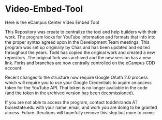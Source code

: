 # Video-Embed-Tool
Here is the eCampus Center Video Embed Tool

This Repository was create to centralize the tool and help builders with their work. The program looks for YouTube information and formats that info into the proper syntax agreed upon in the Development Team meetings.
This program was set up originally by Chas and has been updated and edited throughout the years. Todd has copied the original work and created a new repository. 
The original fork was archived and the new version has a new link. Forks and branches are now centrally controlled on the eCampus CDD account.

Recent changes to the structure now require Google OAuth 2.0 process which will require you to use your Google Credentials to aquire an access token for the YouTube API. That token is no longer available in the code (and the token in the archived version has been decomissioned). 

If you are not able to access the program, contact toddmiranda AT boisestate.edu with your name, email, and work you are doing to be granted access. Future itterations will hopefully remove this step but more to come.
